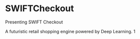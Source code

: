 # SWIFTCheckout
Presenting SWIFT Checkout

A futuristic retail shopping engine powered by Deep Learning.
1